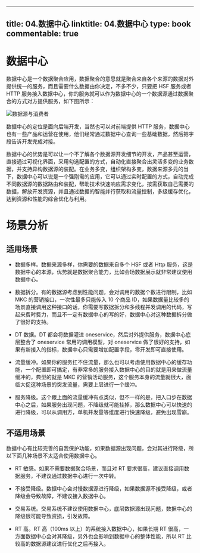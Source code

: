 
---
title: 04.数据中心
linktitle: 04.数据中心
type: book
commentable: true
---

# 数据中心

数据中心是一个数据聚合应用，数据聚合的意思就是聚合来自各个来源的数据对外提供统一的服务，而且需要什么数据由你决定，不多不少，只要把 HSF 服务或者 HTTP 服务接入数据中心，你的服务就可以作为数据中心的一个数据源通过数据聚合的方式对方提供服务，如下图所示：

![数据源与消费者](https://i.postimg.cc/8kZLLfDK/image.png)

数据中心的定位是面向后端开发，当然也可以对前端提供 HTTP 服务，数据中心也有一些产品和运营在使用，他们经常通过数据中心查询一些基础数据，然后把字段告诉开发完成对接。

数据中心的优势是可以让一个不了解各个数据源开发细节的开发，产品甚至运营，直接通过可视化界面，采用勾选配置的方式，自动化直接聚合出灵活多变的业务数据，并支持异构数据源的装配。在业务多变，组织架构多变，数据来源多元的当下，数据中心可以说是一个强刚需的应用，它可以通过实时配置的方式，自动完成不同数据源的数据路由和装配，帮助技术快速响应需求变化，按需获取自己需要的数据，解放开发资源，并且通过数据的智能并行获取和流量控制，多级缓存优化，达到资源和性能的综合优化与利用。

# 场景分析

## 适用场景

- 数据多样。数据来源多样，你需要的数据来自多个 HSF 或者 Http 服务，这是数据中心的本源，优势就是数据聚合能力，比如会场数据展示就非常建议使用数据中心。

- 数据拆分。有的数据源考虑到性能问题，会对调用的数据个数进行限制，比如 MKC 的营销接口，一次性最多只能传入 10 个商品 ID，如果数据量比较多的场景直接调用这种接口的话，你需要写数据拆分和多线程并发调用的代码，写起来费时费力，而且不一定有数据中心的写的好，数据中心对这种数据拆分做了很好的支持。

- DT 数据。DT 都会将数据灌进 oneservice，然后对外提供服务，数据中心底层整合了 oneservice 常用的调用模型，对 oneservice 做了很好的支持，如果有新接入的指标，数据中心只需要增加配置字段，零开发即可直接使用。

- 流量缓冲。如果你的服务扛不住流量，那么也可以考虑使用数据中心的缓存功能，一个配置即可搞定，有非常多的服务接入数据中心的目的就是用来做流量缓冲的，典型的就是 MKC 的营销活动服务，这个服务本身的流量就很大，面临大促这种场景的突发流量，需要上层进行一个缓冲。

- 服务降级。这个跟上面的流量缓冲有点类似，但不一样的是，把入口步在数据中心之后，如果服务出现问题，不降级就可能挂掉，那么数据中心可以快速的进行降级，可以从调用方，单机并发量等维度进行快速降级，避免出现雪崩。

## 不适用场景

数据中心有比较完善的自我保护功能，如果数据源出现问题，会对其进行降级，所以下面几种场景不太适合使用数据中心。

- RT 敏感。如果不需要数据聚合场景，而且对 RT 要求很高，建议直接调用数据服务，不建议通过数据中心进行一次中转。

- 不接受降级。数据中心会对慢数据源进行降级，如果数据源不接受降级，或者降级会导致故障，不建议接入数据中心。

- 交易系统。交易系统不建议使用数据中心，底层数据源出现问题，数据中心的降级很可能导致资损，引发故障。

- RT 高。RT 高（100ms 以上）的系统接入数据中心，如果长期 RT 很高，一方面数据中心会对其降级，另外也会影响到数据中心的整体性能，所以 RT 比较高的数据源建议进行优化之后再接入。

    